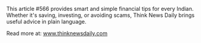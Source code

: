 This article #566 provides smart and simple financial tips for every Indian. Whether it's saving, investing, or avoiding scams, Think News Daily brings useful advice in plain language.

Read more at: www.thinknewsdaily.com